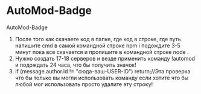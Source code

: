 # AutoMod-Badge
AutoMod-Badge
1) После того как скачаете код в папке, где код в строке, где путь напишите cmd в самой командной строке npm i подождите 3-5 минут пока все скачается и пропишите в командной строке node .
2) Нужно создать 17-18 серверов и везде применить команду !automod и подождать 24 часа, что бы получить значок!
3) if (message.author.id != "сюда-ваш-USER-ID") return;//Эта проверка что бы только вы могли использовать команду если хотите что бы любой мог использовать просто удалите эту строку!
